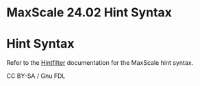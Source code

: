 
# MaxScale 24.02 Hint Syntax

# Hint Syntax


Refer to the [Hintfilter](../maxscale-24-02filters/mariadb-maxscale-2402-maxscale-2402-hintfilter.md) documentation for the
MaxScale hint syntax.


CC BY-SA / Gnu FDL

